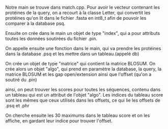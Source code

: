 Notre main se trouve dans match.cpp.
Pour avoir le vecteur contenant les protéines de la query, on a recourt à la classe Letter, qui convertit les protéines qu'on lit dans le fichier .fasta en int8_t afin de pouvoir les comparer à la database psq.

Ensuite on crée dans le main un objet de type "index", qui a pour attributs toutes les données soutirées du fichier .pin.

On appelle ensuite une fonction dans le main, qui va prendre les protéines dans la database .psq et les mettre dans un tableau.(appelé db)

On crée un objet de type "matrice" qui contient la matrice BLOSUM.
On crée alors un objet "algo", qui prend en paramètre la database, la query, la matrice BLOSUM et les gap open/extension ainsi que l'offset (qu'on a soutiré du .pin)

ainsi, on peut trouver les scores pour toutes les séquences, contenu dans un tableau qui est un attribut de l'objet "algo".
Les indices du tableau score sont les mêmes que ceux utilisés dans les offsets, ce qui lie les offsets de .psq et .phr

On cherche ensuite les 30 maximums dans le tableau score et on les affiche, en gardant leur indice pour trouver l'offset.
